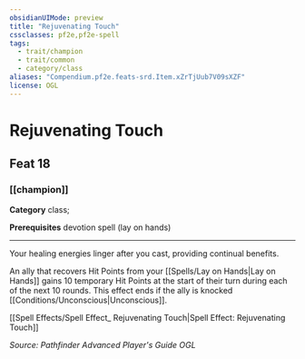 ```yaml
---
obsidianUIMode: preview
title: "Rejuvenating Touch"
cssclasses: pf2e,pf2e-spell
tags:
  - trait/champion
  - trait/common
  - category/class
aliases: "Compendium.pf2e.feats-srd.Item.xZrTjUub7V09sXZF"
license: OGL
---
```

# Rejuvenating Touch
## Feat 18
### [[champion]]

**Category** class; 



**Prerequisites** devotion spell (lay on hands)
* * *
Your healing energies linger after you cast, providing continual benefits.

An ally that recovers Hit Points from your [[Spells/Lay on Hands|Lay on Hands]] gains 10 temporary Hit Points at the start of their turn during each of the next 10 rounds. This effect ends if the ally is knocked [[Conditions/Unconscious|Unconscious]].

[[Spell Effects/Spell Effect_ Rejuvenating Touch|Spell Effect: Rejuvenating Touch]]

*Source: Pathfinder Advanced Player's Guide*
*OGL*